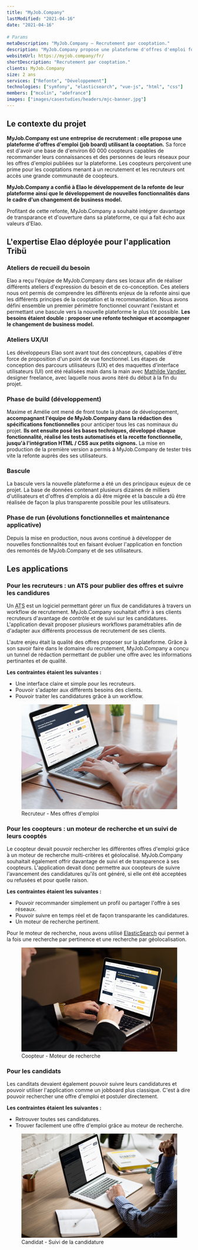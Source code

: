 ```yaml
---
title: "MyJob.Company"
lastModified: "2021-04-16"
date: "2021-04-16"

# Params
metaDescription: "MyJob.Company — Recrutement par cooptation."
description: "MyJob.Company propose une plateforme d'offres d'emploi fonctionnant sur le principe de la cooptation."
websiteUrl: https://myjob.company/fr/
shortDescription: "Recrutement par cooptation."
clients: MyJob.Company
size: 2 ans
services: ["Refonte", "Développement"]
technologies: ["symfony", "elasticsearch", "vue-js", "html", "css"]
members: ["mcolin", "adefrance"]
images: ["images/casestudies/headers/mjc-banner.jpg"]
---
```


## Le contexte du projet

**MyJob.Company est une entreprise de recrutement : elle propose une plateforme d'offres d'emploi (job board) utilisant la cooptation.** Sa force est d'avoir une base de d'environ 60&nbsp;000 coopteurs capables de recommander leurs connaissances et des personnes de leurs réseaux pour les offres d'emploi publiées sur la plateforme. Les coopteurs perçoivent une prime pour les cooptations menant à un recrutement et les recruteurs ont accès une grande communauté de coopteurs.

**MyJob.Company a confié à Elao le développement de la refonte de leur plateforme ainsi que le développement de nouvelles fonctionnalités dans le cadre d'un changement de business model.**

Profitant de cette refonte, MyJob.Company a souhaité intégrer davantage de transparance et d'ouverture dans sa plateforme, ce qui a fait écho aux valeurs d'Elao.

## L'expertise Elao déployée pour l'application Tribü

### Ateliers de recueil du besoin
Elao a reçu l'équipe de MyJob.Company dans ses locaux afin de réaliser différents ateliers d'expression du besoin et de co-conception. Ces ateliers nous ont permis de comprendre les différents enjeux de la refonte ainsi que les différents principes de la cooptation et la recommandation. Nous avons défini ensemble un premier périmètre fonctionnel couvrant l'existant et permettant une bascule vers la nouvelle plateforme le plus tôt possible.
**Les besoins étaient double : proposer une refonte technique et accompagner le changement de business model.**

### Ateliers UX/UI
Les développeurs Elao sont avant tout des concepteurs, capables d'être force de proposition d'un point de vue fonctionnel.
Les étapes de conception des parcours utilisateurs (UX) et des maquettes d'interface utilisateurs (UI) ont été réalisées main dans la main avec [Mathilde Vandier](http://www.mvandier.com/), designer freelance, avec laquelle nous avons itéré du début à la fin du projet.

### Phase de build (développement)
Maxime et Amélie ont mené de front toute la phase de développement, **accompagnant l'équipe de MyJob.Company dans la rédaction des spécifications fonctionnelles** pour anticiper tous les cas nominaux du projet. **Ils ont ensuite posé les bases techniques, développé chaque fonctionnalité, réalisé les tests automatisés et la recette fonctionnelle, jusqu'à l'intégration HTML / CSS aux petits oignons.** La mise en production de la première version a permis à MyJob.Company de tester très vite la refonte auprès des ses utilisateurs.

### Bascule
La bascule vers la nouvelle plateforme a été un des principaux eujeux de ce projet. La base de données contenant plusieurs dizaines de milliers d'utilisateurs et d'offres d'emplois a dû être migrée et la bascule a dû être réalisée de façon la plus transparente possible pour les utilisateurs.

### Phase de run (évolutions fonctionnelles et maintenance applicative)
Depuis la mise en production, nous avons continué à développer de nouvelles fonctionnalités tout en faisant évoluer l'application en fonction des remontés de MyJob.Company et de ses utilisateurs.

## Les applications

### Pour les recruteurs : un ATS pour publier des offres et suivre les candidures

Un <abbr title="Applications Tracking System">ATS</abbr> est un logiciel permettant gérer un flux de candidatures à travers un workflow de recrutement. MyJob.Company souhaitait offrir à ses clients recruteurs d'avantage de contrôle et de suivi sur les candidatures. L'application devait proposer plusieurs workflows paramétrables afin de d'adapter aux différents processus de recrutement de ses clients.

L'autre enjeu était la qualité des offres proposer sur la plateforme. Grâce à son savoir faire dans le domaine du recrutement, MyJob.Company a conçu un tunnel de rédaction permettant de publier une offre avec les informations pertinantes et de qualité.

**Les contraintes étaient les suivantes :**

* Une interface claire et simple pour les recruteurs.
* Pouvoir s'adapter aux différents besoins des clients.
* Pouvoir traiter les candidatures grâce à un workflow.

<figure>
    <img src="images/casestudies/mjc-recruteur-mes-offres.png" alt="Recruteur - Mes offres d'emploi">
    <figcaption>
      <span class="figure__legend">Recruteur - Mes offres d'emploi</span>
    </figcaption>
</figure>

### Pour les coopteurs : un moteur de recherche et un suivi de leurs cooptés

Le coopteur devait pouvoir rechercher les différentes offres d'emploi grâce à un moteur de recherche multi-critères et géolocalisé. MyJob.Company souhaitait également offrir davantage de suivi et de transparence à ses coopteurs. L'application devait donc permettre aux coopteurs de suivre l'avancement des candidatures qu'ils ont généré, si elle ont été acceptées ou refusées et pour quelle raison.

**Les contraintes étaient les suivantes :**
* Pouvoir recommander simplement un profil ou partager l'offre à ses réseaux.
* Pouvoir suivre en temps réel et de façon transparante les candidatures.
* Un moteur de recherche pertinent.

Pour le moteur de recherche, nous avons utilisé [ElasticSearch](../technologies/elasticsearch.md) qui permet à la fois une recherche par pertinence et une recherche par géolocalisation.

<figure>
    <img src="images/casestudies/mjc-coopteur-recherche.png" alt="Coopteur - Moteur de recherche">
    <figcaption>
      <span class="figure__legend">Coopteur - Moteur de recherche</span>
    </figcaption>
</figure>

### Pour les candidats

Les canditats devaient également pouvoir suivre leurs candidatures et pouvoir utiliser l'application comme un jobboard plus classique. C'est à dire pouvoir rechercher une offre d'emploi et postuler directement.

**Les contraintes étaient les suivantes :**
* Retrouver toutes ses candidatures.
* Trouver facilement une offre d'emploi grâce au moteur de recherche.

<figure>
    <img src="images/casestudies/mjc-candidat-suivi.png" alt="Candidat - Suivi de la candidature">
    <figcaption>
      <span class="figure__legend">Candidat - Suivi de la candidature</span>
    </figcaption>
</figure>
